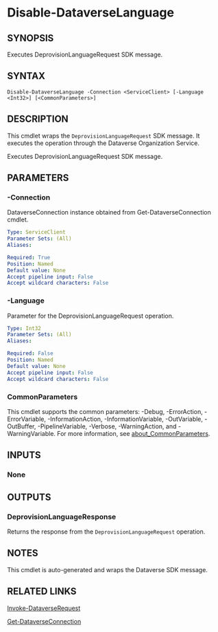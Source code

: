 # Disable-DataverseLanguage

## SYNOPSIS
Executes DeprovisionLanguageRequest SDK message.

## SYNTAX

```
Disable-DataverseLanguage -Connection <ServiceClient> [-Language <Int32>] [<CommonParameters>]
```

## DESCRIPTION

This cmdlet wraps the `DeprovisionLanguageRequest` SDK message. It executes the operation through the Dataverse Organization Service.

Executes DeprovisionLanguageRequest SDK message.

## PARAMETERS

### -Connection
DataverseConnection instance obtained from Get-DataverseConnection cmdlet.

```yaml
Type: ServiceClient
Parameter Sets: (All)
Aliases:

Required: True
Position: Named
Default value: None
Accept pipeline input: False
Accept wildcard characters: False
```
### -Language
Parameter for the DeprovisionLanguageRequest operation.

```yaml
Type: Int32
Parameter Sets: (All)
Aliases:

Required: False
Position: Named
Default value: None
Accept pipeline input: False
Accept wildcard characters: False
```
### CommonParameters
This cmdlet supports the common parameters: -Debug, -ErrorAction, -ErrorVariable, -InformationAction, -InformationVariable, -OutVariable, -OutBuffer, -PipelineVariable, -Verbose, -WarningAction, and -WarningVariable. For more information, see [about_CommonParameters](http://go.microsoft.com/fwlink/?LinkID=113216).

## INPUTS

### None

## OUTPUTS

### DeprovisionLanguageResponse

Returns the response from the `DeprovisionLanguageRequest` operation.

## NOTES

This cmdlet is auto-generated and wraps the Dataverse SDK message.

## RELATED LINKS

[Invoke-DataverseRequest](Invoke-DataverseRequest.md)

[Get-DataverseConnection](Get-DataverseConnection.md)
